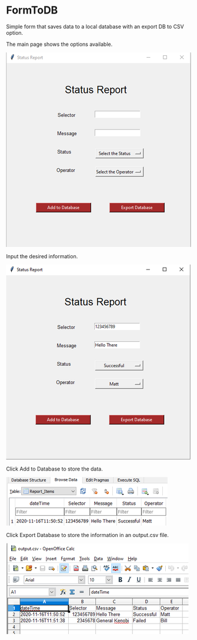 # FormToDB
Simple form that saves data to a local database with an export DB to CSV option.

The main page shows the options available.

![Main Page](images/main_page.png?raw=true)


Input the desired information.

![Date Inserted](images/main_page_data.png?raw=true)


Click Add to Database to store the data.

![Database](images/data.png?raw=true)


Click Export Database to store the information in an output.csv file.

![Output](images/export.png?raw=true)
